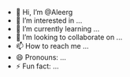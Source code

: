 - 👋 Hi, I’m @Aleerg
- 👀 I’m interested in ...
- 🌱 I’m currently learning ...
- 💞️ I’m looking to collaborate on ...
- 📫 How to reach me ...
- 😄 Pronouns: ...
- ⚡ Fun fact: ...

<!---
Aleerg/Aleerg is a ✨ special ✨ repository because its `README.md` (this file) appears on your GitHub profile.
You can click the Preview link to take a look at your changes.
--->
